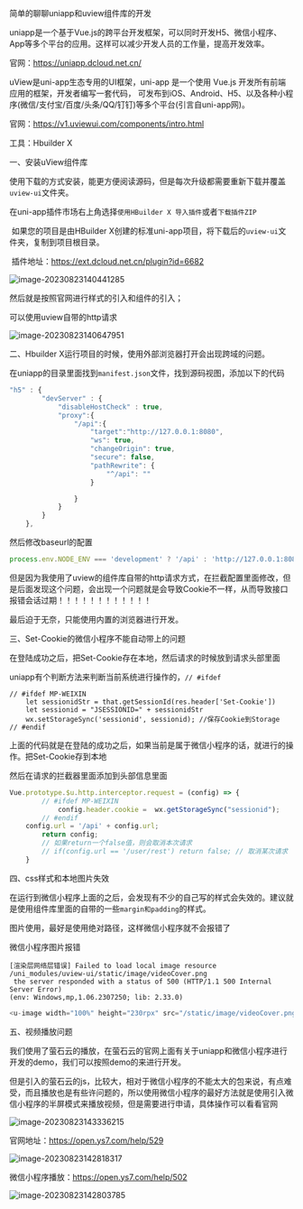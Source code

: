 简单的聊聊uniapp和uview组件库的开发

uniapp是一个基于Vue.js的跨平台开发框架，可以同时开发H5、微信小程序、App等多个平台的应用。这样可以减少开发人员的工作量，提高开发效率。

官网：https://uniapp.dcloud.net.cn/

uView是uni-app生态专用的UI框架，uni-app 是一个使用 Vue.js 开发所有前端应用的框架，开发者编写一套代码， 可发布到iOS、Android、H5、以及各种小程序(微信/支付宝/百度/头条/QQ/钉钉)等多个平台(引言自uni-app网)。

官网：https://v1.uviewui.com/components/intro.html

工具：Hbuilder X

一、安装uView组件库

使用下载的方式安装，能更方便阅读源码，但是每次升级都需要重新下载并覆盖`uview-ui`文件夹。

​	在uni-app插件市场右上角选择`使用HBuilder X 导入插件`或者`下载插件ZIP`

​	如果您的项目是由HBuilder X创建的标准uni-app项目，将下载后的`uview-ui`文件夹，复制到项目根目录。

​	插件地址：https://ext.dcloud.net.cn/plugin?id=6682

![image-20230823140441285](E:\ljy\资料\img\image-20230823140441285.png)

然后就是按照官网进行样式的引入和组件的引入；

可以使用uview自带的http请求

![image-20230823140647951](E:\ljy\资料\img\image-20230823140647951.png)

二、Hbuilder X运行项目的时候，使用外部浏览器打开会出现跨域的问题。

在uniapp的目录里面找到`manifest.json`文件，找到源码视图，添加以下的代码

```js
"h5" : {
        "devServer" : {
            "disableHostCheck" : true,
			"proxy":{
				"/api":{
					"target":"http://127.0.0.1:8080",
					"ws": true,
					"changeOrigin": true,
					"secure": false,
					"pathRewrite": {
						"^/api": ""
					}

				}
			}
        }
    },
```

然后修改baseurl的配置

```js
process.env.NODE_ENV === 'development' ? '/api' : 'http://127.0.0.1:8080'
```

但是因为我使用了uview的组件库自带的http请求方式，在拦截配置里面修改，但是后面发现这个问题，会出现一个问题就是会导致Cookie不一样，从而导致接口报错会话过期！！！！！！！！！！！！

最后迫于无奈，只能使用内置的浏览器进行开发。

三、Set-Cookie的微信小程序不能自动带上的问题

在登陆成功之后，把Set-Cookie存在本地，然后请求的时候放到请求头部里面

uniapp有个判断方法来判断当前系统进行操作的，`// #ifdef`

```
// #ifdef MP-WEIXIN
	let sessionidStr = that.getSessionId(res.header['Set-Cookie'])
	let sessionid = "JSESSIONID=" + sessionidStr
	wx.setStorageSync('sessionid', sessionid); //保存Cookie到Storage
// #endif
```

上面的代码就是在登陆的成功之后，如果当前是属于微信小程序的话，就进行的操作。把Set-Cookie存到本地

然后在请求的拦截器里面添加到头部信息里面

```js
Vue.prototype.$u.http.interceptor.request = (config) => {
		// #ifdef MP-WEIXIN
			config.header.cookie =  wx.getStorageSync("sessionid");
		// #endif
	config.url = '/api' + config.url;
		return config;
		// 如果return一个false值，则会取消本次请求
		// if(config.url == '/user/rest') return false; // 取消某次请求
	}
```

四、css样式和本地图片失效

在运行到微信小程序上面的之后，会发现有不少的自己写的样式会失效的。建议就是使用组件库里面的自带的一些`margin和padding`的样式。

图片使用，最好是使用绝对路径，这样微信小程序就不会报错了

微信小程序图片报错

```JS
[渲染层网络层错误] Failed to load local image resource /uni_modules/uview-ui/static/image/videoCover.png 
 the server responded with a status of 500 (HTTP/1.1 500 Internal Server Error) 
(env: Windows,mp,1.06.2307250; lib: 2.33.0)
```

```js
<u-image width="100%" height="230rpx" src="/static/image/videoCover.png"></u-image>
```



五、视频播放问题

我们使用了萤石云的播放，在萤石云的官网上面有关于uniapp和微信小程序进行开发的demo，我们可以按照demo的来进行开发。

但是引入的萤石云的js，比较大，相对于微信小程序的不能太大的包来说，有点难受，而且播放也是有些许问题的，所以使用微信小程序的最好方法就是使用引入微信小程序的半屏模式来播放视频，但是需要进行申请，具体操作可以看看官网

![image-20230823143336215](E:\ljy\资料\img\image-20230823143336215.png)

官网地址：https://open.ys7.com/help/529

![image-20230823142818317](E:\ljy\资料\img\image-20230823142818317.png)

微信小程序播放：https://open.ys7.com/help/502

![image-20230823142803785](E:\ljy\资料\img\image-20230823142803785.png)

